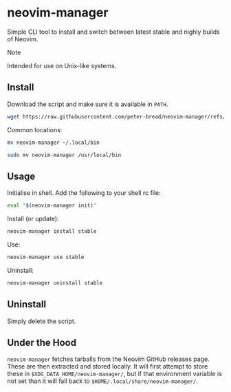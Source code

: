 # neovim-manager

Simple CLI tool to install and switch between latest stable and nighly
builds of Neovim.

> [!NOTE]
> Intended for use on Unix-like systems.

## Install

Download the script and make sure it is available in `PATH`.

```sh
wget https://raw.githubusercontent.com/peter-bread/neovim-manager/refs/heads/main/neovim-manager
```

Common locations:

```sh
mv neovim-manager ~/.local/bin
```

```sh
sudo mv neovim-manager /usr/local/bin
```

## Usage

Initialise in shell. Add the following to your shell rc file:

```sh
eval "$(neovim-manager init)"
```

Install (or update):

```sh
neovim-manager install stable
```

Use:

```sh
neovim-manager use stable
```

Uninstall:

```sh
neovim-manager uninstall stable
```

## Uninstall

Simply delete the script.

## Under the Hood

`neovim-manager` fetches tarballs from the Neovim GitHub releases page. These are
then extracted and stored locally. It will first attempt to store these in
`$XDG_DATA_HOME/neovim-manager/`, but if that environment variable is not set
than it will fall back to `$HOME/.local/share/neovim-manager/`.
